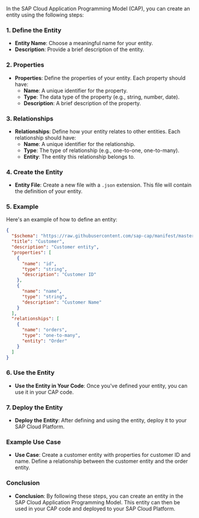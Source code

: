 In the SAP Cloud Application Programming Model (CAP), you can create an entity using the following steps:

### 1. **Define the Entity**

- **Entity Name**: Choose a meaningful name for your entity.
- **Description**: Provide a brief description of the entity.

### 2. **Properties**

- **Properties**: Define the properties of your entity. Each property should have:
  - **Name**: A unique identifier for the property.
  - **Type**: The data type of the property (e.g., string, number, date).
  - **Description**: A brief description of the property.

### 3. **Relationships**

- **Relationships**: Define how your entity relates to other entities. Each relationship should have:
  - **Name**: A unique identifier for the relationship.
  - **Type**: The type of relationship (e.g., one-to-one, one-to-many).
  - **Entity**: The entity this relationship belongs to.

### 4. **Create the Entity**

- **Entity File**: Create a new file with a `.json` extension. This file will contain the definition of your entity.

### 5. **Example**

Here's an example of how to define an entity:

```json
{
  "$schema": "https://raw.githubusercontent.com/sap-cap/manifest/master/schema/v2/entity.json",
  "title": "Customer",
  "description": "Customer entity",
  "properties": [
    {
      "name": "id",
      "type": "string",
      "description": "Customer ID"
    },
    {
      "name": "name",
      "type": "string",
      "description": "Customer Name"
    }
  ],
  "relationships": [
    {
      "name": "orders",
      "type": "one-to-many",
      "entity": "Order"
    }
  ]
}
```

### 6. **Use the Entity**

- **Use the Entity in Your Code**: Once you've defined your entity, you can use it in your CAP code.

### 7. **Deploy the Entity**

- **Deploy the Entity**: After defining and using the entity, deploy it to your SAP Cloud Platform.

### Example Use Case

- **Use Case**: Create a customer entity with properties for customer ID and name. Define a relationship between the customer entity and the order entity.

### Conclusion

- **Conclusion**: By following these steps, you can create an entity in the SAP Cloud Application Programming Model. This entity can then be used in your CAP code and deployed to your SAP Cloud Platform.